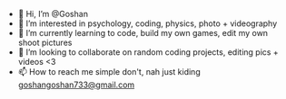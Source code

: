 - 👋 Hi, I’m @Goshan
- 👀 I’m interested in psychology, coding, physics, photo + videography
- 🌱 I’m currently learning to code, build my own games, edit my own shoot pictures
- 💞️ I’m looking to collaborate on random coding projects, editing pics + videos <3
- 📫 How to reach me simple don't, nah just kiding goshangoshan733@gmail.com

<!---
Goshan18/Goshan18 is a ✨ special ✨ repository because its `README.md` (this file) appears on your GitHub profile.
You can click the Preview link to take a look at your changes.
--->
